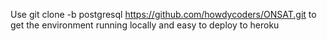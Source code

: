 Use
git clone -b postgresql https://github.com/howdycoders/ONSAT.git 
to get the environment running locally and easy to deploy to heroku
